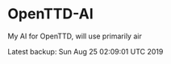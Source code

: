 # OpenTTD-AI
My AI for OpenTTD, will use primarily air

Latest backup: Sun Aug 25 02:09:01 UTC 2019
